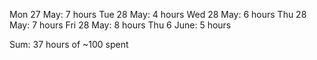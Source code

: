 Mon 27 May: 7 hours
Tue 28 May: 4 hours
Wed 28 May: 6 hours
Thu 28 May: 7 hours
Fri 28 May: 8 hours
Thu 6 June: 5 hours

Sum: 37 hours of ~100 spent